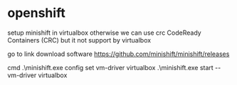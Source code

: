 # openshift

setup minishift in virtualbox otherwise we can use crc  CodeReady Containers (CRC) but it not support by virtualbox 

go to link download software
https://github.com/minishift/minishift/releases

cmd
 .\minishift.exe config set vm-driver virtualbox
 .\minishift.exe start --vm-driver virtualbox
